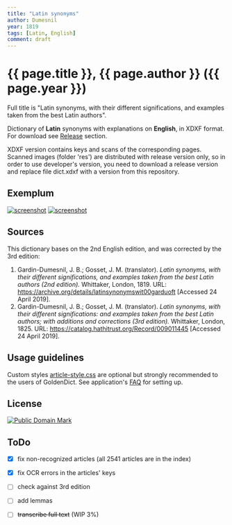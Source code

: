 ```yaml
---
title: "Latin synonyms"
author: Dumesnil
year: 1819
tags: [Latin, English]
comment: draft
---
```

# {{ page.title }}, {{ page.author }} ({{ page.year }})

Full title is "Latin synonyms, with their different significations, and examples taken from the best Latin authors".

Dictionary of **Latin** synonyms with explanations on **English**, in XDXF format. For download see [Release][3] section.

XDXF version contains keys and scans of the corresponding pages. Scanned images (folder 'res') are distributed with release version only, so in order to use developer's version, you need to download a release version and replace file dict.xdxf with a version from this repository.


## Exemplum

[![screenshot](https://user-images.githubusercontent.com/13879891/56865816-f3779c00-69da-11e9-9eac-be083504f52a.png)](https://user-images.githubusercontent.com/13879891/56865815-f3779c00-69da-11e9-998f-cc3e6dc9baf0.png) [![screenshot](https://user-images.githubusercontent.com/13879891/56865819-f3779c00-69da-11e9-8153-2eef5656e3ce.png)](https://user-images.githubusercontent.com/13879891/56865818-f3779c00-69da-11e9-9c6e-c86de94abf0f.png)


## Sources

This dictionary bases on the 2nd English edition, and was corrected by the 3rd edition:
    
1. Gardin-Dumesnil, J. B.; Gosset, J. M. (translator). _Latin synonyms, with their different significations, and examples taken from the best Latin authors (2nd edition)._ Whittaker, London, 1819. URL: <https://archive.org/details/latinsynonymswit00garduoft> \[Accessed 24 April 2019\].
2. Gardin-Dumesnil, J. B.; Gosset, J. M. (translator). _Latin synonyms, with their different significations: and examples taken from the best Latin authors; with additions and corrections (3rd edition)._ Whittaker, London, 1825. URL: <https://catalog.hathitrust.org/Record/009011445> \[Accessed 24 April 2019\].


## Usage guidelines

Custom styles [article-style.css][2] are optional but strongly recommended to the users of GoldenDict. See application's [FAQ][1] for setting up.


## License

<a rel="license" href="http://creativecommons.org/publicdomain/mark/1.0/">
<img src="https://licensebuttons.net/p/mark/1.0/88x31.png"
     style="border-style: none;" alt="Public Domain Mark" />
</a>


## ToDo

* [x] fix non-recognized articles (all 2541 articles are in the index)
* [x] fix OCR errors in the articles' keys
* [ ] check against 3rd edition
* [ ] add lemmas
* [ ] ~~transcribe full text~~ (WIP 3%)


[1]: http://goldendict.org/wiki/index.php/FAQ#How_do_I_change_the_font_used_for_the_articles.3F_Or_alter_its_appearance_in_any_other_way.3F
[2]: https://github.com/nikita-moor/latin-dictionary/blob/master/utils/article-style.css
[3]: https://github.com/nikita-moor/latin-dictionary/releases
[4]: https://github.com/nikita-moor/latin-dictionary/issues

